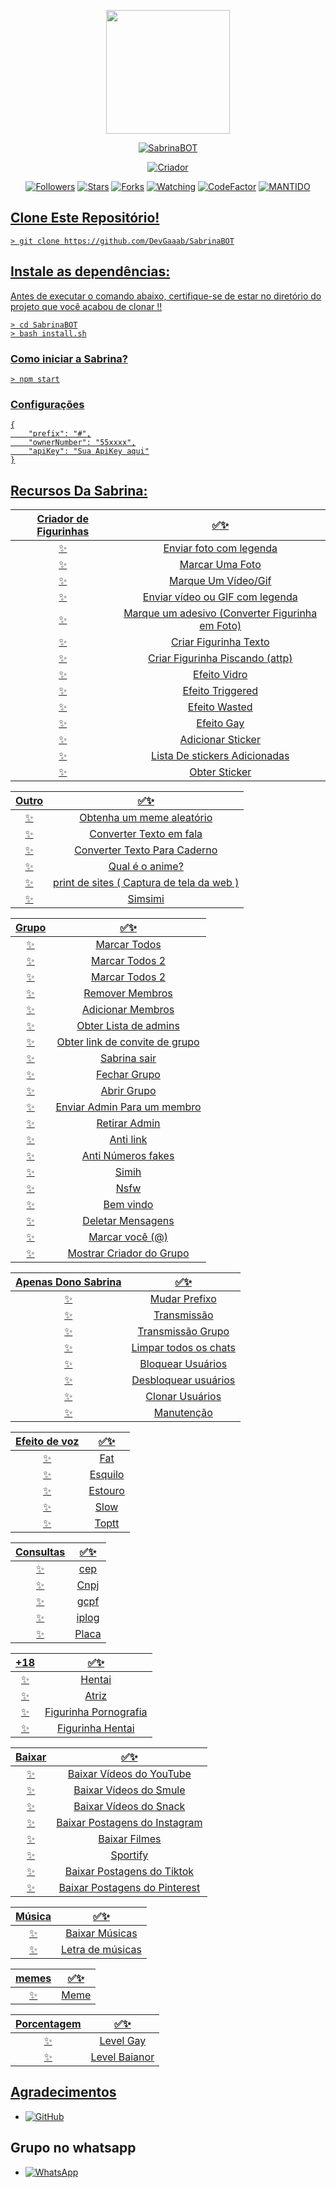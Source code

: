 <p align="center">
<img src="https://i.ibb.co/MRHhtTK/9835f9a696b8.jpg" width="198" height="198"/>
</p>
<p align="center">
<a href="#"><img title="SabrinaBOT" src="https://img.shields.io/badge/SabrinaBOT-pink?colorB=FF33D4&style=for-the-badge"></a>
</p>
<p align="center">
<a href="https://github.com/DevGaaab"><img title="Criador" src="https://img.shields.io/badge/Criador-Dev Gaaab-red.svg?style=for-the-badge&logo=github"></a>
</p>
<p align="center">
<a href="https://github.com/DevGaaab/followers"><img title="Followers" src="https://img.shields.io/github/followers/DevGaaab?color=blue&style=flat-square"></a>
<a href="https://github.com/DevGaaab/SabrinaBOT/stargazers/"><img title="Stars" src="https://img.shields.io/github/stars/DevGaaab/SabrinaBOT?color=red&style=flat-square"></a>
<a href="https://github.com/DevGaaab/SabrinaBOT/network/members"><img title="Forks" src="https://img.shields.io/github/forks/DevGaaab/SabrinaBOT?color=red&style=flat-square"></a>
<a href="https://github.com/DevGaaab/SabrinaBOT/watchers"><img title="Watching" src="https://img.shields.io/github/watchers/DevGaaab/SabrinaBOT?label=Watchers&color=blue&style=flat-square"></a>
<a href="https://www.codefactor.io/repository/github/DevGaaab/SabrinaBOT"><img src="https://www.codefactor.io/repository/github/DevGaaab/SabrinaBOT/badge" alt="CodeFactor" /></a>
<a href="#"><img title="MANTIDO" src="https://img.shields.io/badge/MAINTENED-YES-blue.svg"</a>
</p>

## Clone Este Repositório!

```
> git clone https://github.com/DevGaaab/SabrinaBOT
```

## Instale as dependências:
Antes de executar o comando abaixo, certifique-se de estar no diretório do projeto que
você acabou de clonar !!

```
> cd SabrinaBOT
> bash install.sh
```

### Como iniciar a Sabrina?
```
> npm start
```

### Configurações
```
{
	"prefix": "#",
	"ownerNumber": "55xxxx",
	"apiKey": "Sua ApiKey aqui"
}
```

## Recursos Da Sabrina:

| Criador de Figurinhas |                ✅✨           |
| :-----------: | :--------------------------------: |
|       ✨       | Enviar foto com legenda          |
|       ✨       | Marcar Uma Foto                    |
|       ✨       | Marque Um Vídeo/Gif             |
|       ✨       | Enviar vídeo ou GIF com legenda   |
|       ✨       | Marque um adesivo (Converter Figurinha em Foto) |
|       ✨        |   Criar Figurinha Texto            |
|       ✨        |   Criar Figurinha Piscando (attp)                |
|       ✨        |   Efeito Vidro                |
|       ✨        |   Efeito Triggered                |
|       ✨        |   Efeito Wasted                |
|       ✨        |   Efeito Gay                |
|       ✨        |   Adicionar Sticker                |
|       ✨        |   Lista De stickers Adicionadas                |
|       ✨        |   Obter Sticker                |

| Outro  |                     ✅✨                     |
| :------------: | :---------------------------------------------: |
|       ✨        |   Obtenha um meme aleatório             |
|       ✨        |   Converter Texto em fala                |
|       ✨        |   Converter Texto Para Caderno 				|
|       ✨        |   Qual é o anime? 			|
|       ✨        |   print de sites ( Captura de tela da web )   |
|       ✨        |   Simsimi		                |

| Grupo  |                     ✅✨               |
| :-----------: | :--------------------------------: |
|       ✨        |   Marcar Todos       |
|       ✨        |   Marcar Todos 2       |
|       ✨        |   Marcar Todos 2        |
|       ✨        |   Remover Membros	             |
|       ✨        |   Adicionar Membros	             |
|       ✨        |   Obter Lista de admins          |
|       ✨        |   Obter link de convite de grupo          |
|       ✨        |   Sabrina sair            |
|       ✨        |   Fechar Grupo            |
|       ✨        |   Abrir Grupo            |
|       ✨        |   Enviar Admin Para um membro            |
|       ✨        |   Retirar Admin            |
|       ✨        |   Anti link            |
|       ✨        |   Anti Números fakes            |
|       ✨        |   Simih            |
|       ✨        |   Nsfw            |
|       ✨        |   Bem vindo            |
|       ✨        |   Deletar Mensagens            |
|       ✨        |   Marcar você (@)            |
|       ✨        |   Mostrar Criador do Grupo            |

| Apenas Dono Sabrina  |                     ✅✨           |
| :-----------: | :--------------------------------: |
|       ✨        |   Mudar Prefixo                     |
|       ✨        |   Transmissão                      |
|       ✨        |   Transmissão Grupo                      |
|       ✨        |   Limpar todos os chats                |
|       ✨        |   Bloquear Usuários                |
|       ✨        |   Desbloquear usuários                |
|       ✨        |   Clonar Usuários                |
|       ✨        |   Manutenção                |

| Efeito de voz  |                     ✅✨           |
| :-----------: | :--------------------------------: |
|       ✨        |   Fat                     |
|       ✨        |   Esquilo                      |
|       ✨        |   Estouro                      |
|       ✨        |   Slow                |
|       ✨        |   Toptt                |


| Consultas  |                     ✅✨           |
| :-----------: | :--------------------------------: |
|       ✨        |   cep                     |
|       ✨        |   Cnpj                      |
|       ✨        |   gcpf                      |
|       ✨        |   iplog                |
|       ✨        |   Placa                |

| +18  |                     ✅✨           |
| :-----------: | :--------------------------------: |
|       ✨        |   Hentai                     |
|       ✨        |   Atriz                      |
|       ✨        |   Figurinha Pornografia                      |
|       ✨        |   Figurinha Hentai                |

| Baixar  |                     ✅✨           |
| :-----------: | :--------------------------------: |
|       ✨        |   Baixar Vídeos do YouTube                     |
|       ✨        |   Baixar Vídeos do Smule                      |
|       ✨        |   Baixar Vídeos do Snack                      |
|       ✨        |   Baixar Postagens do Instagram                |
|       ✨        |   Baixar Filmes                |
|       ✨        |   Sportify                |
|       ✨        |   Baixar Postagens do Tiktok                |
|       ✨        |   Baixar Postagens do Pinterest                |

| Música  |                     ✅✨           |
| :-----------: | :--------------------------------: |
|       ✨        |   Baixar Músicas                     |
|       ✨        |   Letra de músicas                      |

| memes  |                     ✅✨           |
| :-----------: | :--------------------------------: |
|       ✨        |   Meme                     |

| Porcentagem  |                     ✅✨           |
| :-----------: | :--------------------------------: |
|       ✨        |   Level Gay                     |
|       ✨        |   Level Baianor                      |

## Agradecimentos
* <a href="https://github.com/adiwajshing/Baileys"><img alt="GitHub" src="https://img.shields.io/badge/adiwajshing/Baileys%20-%23121011.svg?&style=for-the-badge&logo=github&logoColor=white"/></a>

## Grupo no whatsapp
* <a href="https://chat.whatsapp.com/GLgii3nks3wBKo0MOlYLdu"><img alt="WhatsApp" src="https://img.shields.io/badge/Chat%20Do%20Dev-25D366?style=for-the-badge&logo=whatsapp&logoColor=white"/></a>
